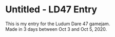 Untitled - LD47 Entry
=====================

This is my entry for the Ludum Dare 47 gamejam.<br>
Made in 3 days between Oct 3 and Oct 5, 2020.
